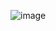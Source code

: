 ![image](https://user-images.githubusercontent.com/96179625/234635129-a01c26be-79ad-4ad8-9926-94859b4b17fe.png)
